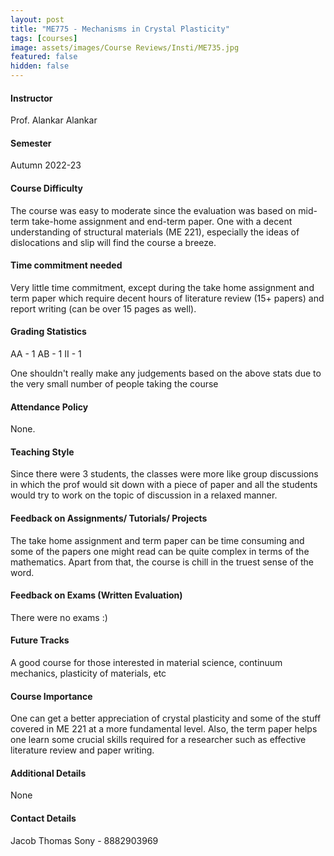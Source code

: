 ```yaml
---
layout: post
title: "ME775 - Mechanisms in Crystal Plasticity"
tags: [courses]
image: assets/images/Course Reviews/Insti/ME735.jpg
featured: false
hidden: false
---
```


#### Instructor
Prof. Alankar Alankar

#### Semester
Autumn 2022-23

#### Course Difficulty
The course was easy to moderate since the evaluation was based on mid-term take-home assignment and end-term paper. One with a decent understanding of structural materials (ME 221), especially the ideas of dislocations and slip will find the course a breeze.

#### Time commitment needed
Very little time commitment, except during the take home assignment and term paper which require decent hours of literature review (15+ papers) and report writing (can be over 15 pages as well).

#### Grading Statistics
AA - 1
AB - 1
II - 1

One shouldn't really make any judgements based on the above stats due to the very small number of people taking the course

#### Attendance Policy
None.

#### Teaching Style
Since there were 3 students, the classes were more like group discussions in which the prof would sit down with a piece of paper and all the students would try to work on the topic of discussion in a relaxed manner.

#### Feedback on Assignments/ Tutorials/ Projects
The take home assignment and term paper can be time consuming and some of the papers one might read can be quite complex in terms of the mathematics. Apart from that, the course is chill in the truest sense of the word.

#### Feedback on Exams (Written Evaluation)
There were no exams :)

#### Future Tracks
A good course for those interested in material science, continuum mechanics, plasticity of materials, etc

#### Course Importance
One can get a better appreciation of crystal plasticity and some of the stuff covered in ME 221 at a more fundamental level. Also, the term paper helps one learn some crucial skills required for a researcher such as effective literature review and paper writing.

#### Additional Details
None

#### Contact Details
Jacob Thomas Sony - 8882903969


